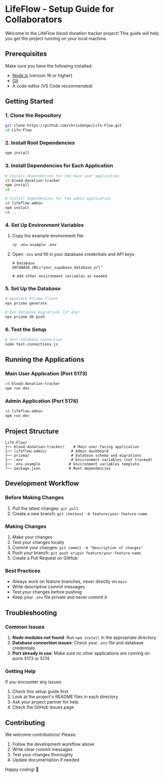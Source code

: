 # LifeFlow - Setup Guide for Collaborators

Welcome to the LifeFlow blood donation tracker project! This guide will help you get the project running on your local machine.

## Prerequisites

Make sure you have the following installed:
- [Node.js](https://nodejs.org/) (version 16 or higher)
- [Git](https://git-scm.com/)
- A code editor (VS Code recommended)

## Getting Started

### 1. Clone the Repository

```bash
git clone https://github.com/chrisdange/Life-Flow.git
cd Life-Flow
```

### 2. Install Root Dependencies

```bash
npm install
```

### 3. Install Dependencies for Each Application

```bash
# Install dependencies for the main user application
cd blood-donation-tracker
npm install
cd ..

# Install dependencies for the admin application
cd lifeflow-admin
npm install
cd ..
```

### 4. Set Up Environment Variables

1. Copy the example environment file:
   ```bash
   cp .env.example .env
   ```

2. Open `.env` and fill in your database credentials and API keys:
   ```env
   # Database
   DATABASE_URL="your_supabase_database_url"
   
   # Add other environment variables as needed
   ```

### 5. Set Up the Database

```bash
# Generate Prisma client
npx prisma generate

# Run database migrations (if any)
npx prisma db push
```

### 6. Test the Setup

```bash
# Test database connection
node test-connections.js
```

## Running the Applications

### Main User Application (Port 5173)
```bash
cd blood-donation-tracker
npm run dev
```

### Admin Application (Port 5174)
```bash
cd lifeflow-admin
npm run dev
```

## Project Structure

```
Life-Flow/
├── blood-donation-tracker/    # Main user-facing application
├── lifeflow-admin/           # Admin dashboard
├── prisma/                   # Database schema and migrations
├── .env                      # Environment variables (not tracked)
├── .env.example             # Environment variables template
└── package.json             # Root dependencies
```

## Development Workflow

### Before Making Changes
1. Pull the latest changes: `git pull`
2. Create a new branch: `git checkout -b feature/your-feature-name`

### Making Changes
1. Make your changes
2. Test your changes locally
3. Commit your changes: `git commit -m "Description of changes"`
4. Push your branch: `git push origin feature/your-feature-name`
5. Create a Pull Request on GitHub

### Best Practices
- Always work on feature branches, never directly on `main`
- Write descriptive commit messages
- Test your changes before pushing
- Keep your `.env` file private and never commit it

## Troubleshooting

### Common Issues

1. **Node modules not found**: Run `npm install` in the appropriate directory
2. **Database connection issues**: Check your `.env` file and database credentials
3. **Port already in use**: Make sure no other applications are running on ports 5173 or 5174

### Getting Help

If you encounter any issues:
1. Check this setup guide first
2. Look at the project's README files in each directory
3. Ask your project partner for help
4. Check the GitHub Issues page

## Contributing

We welcome contributions! Please:
1. Follow the development workflow above
2. Write clear commit messages
3. Test your changes thoroughly
4. Update documentation if needed

Happy coding! 🚀
